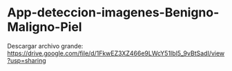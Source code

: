 # App-deteccion-imagenes-Benigno-Maligno-Piel
Descargar archivo grande: https://drive.google.com/file/d/1FkwEZ3XZ466e9LWcY51Ibl5_9vBtSadI/view?usp=sharing
